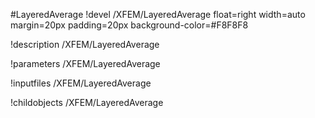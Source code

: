 <!-- MOOSE Object Documentation Stub: Remove this when content is added. -->
#LayeredAverage
!devel /XFEM/LayeredAverage float=right width=auto margin=20px padding=20px background-color=#F8F8F8

!description /XFEM/LayeredAverage

!parameters /XFEM/LayeredAverage

!inputfiles /XFEM/LayeredAverage

!childobjects /XFEM/LayeredAverage
